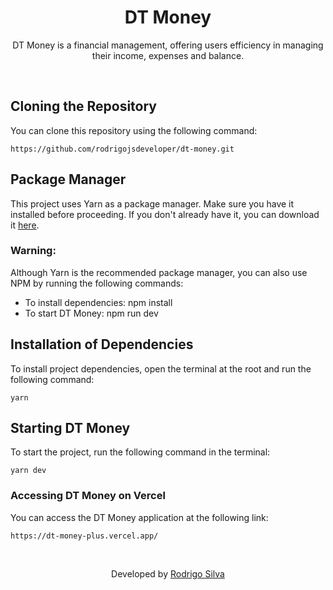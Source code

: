 <div align="center">
<h1>
   DT Money
</h1>

<p>DT Money is a financial management, offering users efficiency in managing their income, expenses and balance.</p>
</div>
<br/>

## Cloning the Repository

You can clone this repository using the following command:

```
https://github.com/rodrigojsdeveloper/dt-money.git
```

## Package Manager

This project uses Yarn as a package manager. Make sure you have it installed before proceeding. If you don't already have it, you can download it <a href="https://classic.yarnpkg.com/lang/en/docs/install">here</a>.

### Warning:

Although Yarn is the recommended package manager, you can also use NPM by running the following commands:

- To install dependencies: npm install
- To start DT Money: npm run dev

## Installation of Dependencies

To install project dependencies, open the terminal at the root and run the following command:

```
yarn
```

## Starting DT Money

To start the project, run the following command in the terminal:

```
yarn dev
```

### Accessing DT Money on Vercel

You can access the DT Money application at the following link:

```
https://dt-money-plus.vercel.app/
```

<br/>
<p align="center">Developed by <a href="https://www.linkedin.com/in/rodrigo-de-jesus-silva/">Rodrigo Silva</a>
</p>
